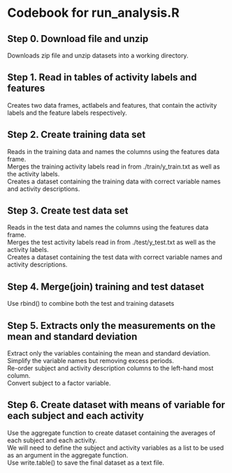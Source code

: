 # Codebook for run_analysis.R

## Step 0. Download file and unzip  
Downloads zip file and unzip datasets into a working directory.

## Step 1. Read in tables of activity labels and features
Creates two data frames, actlabels and features, that contain the activity labels and the feature labels respectively.

## Step 2. Create training data set
Reads in the training data and names the columns using the features data frame.  
Merges the training activity labels read in from ./train/y_train.txt as well as the activity labels.  
Creates a dataset containing the training data with correct variable names and activity descriptions.  

## Step 3. Create test data set
Reads in the test data and names the columns using the features data frame.  
Merges the test activity labels read in from ./test/y_test.txt as well as the activity labels.  
Creates a dataset containing the test data with correct variable names and activity descriptions.  

## Step 4. Merge(join) training and test dataset
Use rbind() to combine both the test and training datasets

## Step 5. Extracts only the measurements on the mean and standard deviation
Extract only the variables containing the mean and standard deviation.  
Simplify the variable names but removing excess periods.  
Re-order subject and activity description columns to the left-hand most column.  
Convert subject to a factor variable.

## Step 6. Create dataset with means of variable for each subject and each activity
Use the aggregate function to create dataset containing the averages of each subject and each activity.  
We will need to define the subject and activity variables as a list to be used as an argument in the aggregate function.  
Use write.table() to save the final dataset as a text file.
